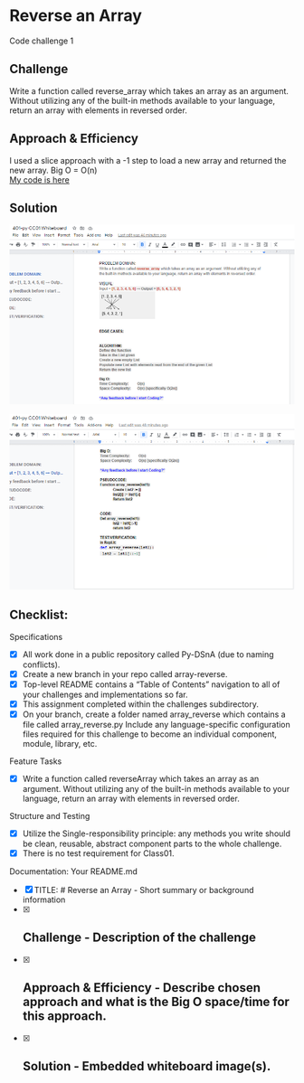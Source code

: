 # Reverse an Array
Code challenge 1

## Challenge
Write a function called reverse_array which takes an array as an argument. Without utilizing any of the built-in methods available to your language, return an array with elements in reversed order.

## Approach & Efficiency
I used a slice approach with a -1 step to load a new array and returned the new array.
Big O = O(n) <br>
[My code is here](array_reverse.py)

## Solution
![array_reverse Whitebaord part 1](./assets/array_reverse_Whiteboard-1.png)

![array_reverse Whiteboard part 2](./assets/array_reverse_Whiteboard-2.png)


## Checklist:

Specifications
- [X] All work done in a public repository called Py-DSnA (due to naming conflicts).
- [X] Create a new branch in your repo called array-reverse.
- [X] Top-level README contains a “Table of Contents” navigation to all of your challenges and implementations so far.
- [X] This assignment completed within the challenges subdirectory.
- [X] On your branch, create a folder named array_reverse which contains a file called array_reverse.py
Include any language-specific configuration files required for this challenge to become an individual component, module, library, etc.

Feature Tasks
- [X] Write a function called reverseArray which takes an array as an argument. Without utilizing any of the built-in methods available to your language, return an array with elements in reversed order.

Structure and Testing
- [X] Utilize the Single-responsibility principle: any methods you write should be clean, reusable, abstract component parts to the whole challenge.
- [X] There is no test requirement for Class01.

Documentation: Your README.md
- [X] TITLE: # Reverse an Array - Short summary or background information
- [X] ## Challenge - Description of the challenge
- [X] ## Approach & Efficiency - Describe chosen approach and what is the Big O space/time for this approach.
- [X] ## Solution - Embedded whiteboard image(s).
